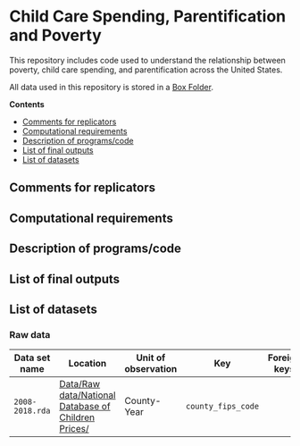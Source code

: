 # Child Care Spending, Parentification and Poverty 

This repository includes code used to understand the relationship between poverty, child care spending, and parentification across the United States.

All data used in this repository is stored in a [Box Folder](https://uchicago.box.com/s/rz7ws0e14e9d515tdud1qv89mutaqqbq).

**Contents**
- [Comments for replicators](#comments-for-replicators)
- [Computational requirements](#computational-requirements)
- [Description of programs/code](#description-of-programscode)
- [List of final outputs](#list-of-final-outputs)
- [List of datasets](#list-of-datasets)


## Comments for replicators

## Computational requirements

## Description of programs/code

## List of final outputs

## List of datasets

### Raw data

| Data set name    | Location                     | Unit of observation | Key        | Foreign keys | Main variables                          | Instrument/source |
|------------------|------------------------------|---------------------|------------|--------------|-----------------------------------------|-------------------|
| `2008-2018.rda` | [Data/Raw data/National Database of Children Prices/](https://uchicago.app.box.com/folder/204998108361)| County-Year | `county_fips_code`| | `state_name`, `county_name`,`unr_16`, `mcsa`, `mc_infant`,`mc_toddler`,`mc_preschool`| [National Database of Children Prices](https://www.childandfamilydataarchive.org/cfda/archives/CFDA/studies/38303/versions/V1)|

